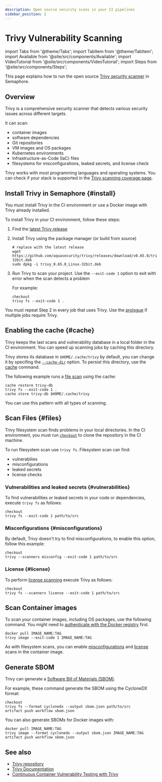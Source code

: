 ```yaml
---
description: Open source security scans in your CI pipelines
sidebar_position: 2
---
```


# Trivy Vulnerability Scanning

import Tabs from '@theme/Tabs';
import TabItem from '@theme/TabItem';
import Available from '@site/src/components/Available';
import VideoTutorial from '@site/src/components/VideoTutorial';
import Steps from '@site/src/components/Steps';

This page explains how to run the open source [Trivy security scanner](https://github.com/aquasecurity/trivy) in Semaphore.

## Overview

Trivy is a comprehensive security scanner that detects various security issues across different targets.

It can scan:

- container images
- software dependencies
- Git repositories
- VM images and OS packages
- Kubernetes environments
- Infrastructure-as-Code (IaC) files
- filesystems for misconfigurations, leaked secrets, and license check

Trivy works with most programming languages and operating systems. You can check if your stack is supported in the [Trivy scanning coverage page](https://trivy.dev/latest/docs/coverage/).

## Install Trivy in Semaphore {#install}

You must install Trivy in the CI environment or use a Docker image with Trivy already installed.

To install Trivy in your CI environment, follow these steps:

<Steps>

1. Find the [latest Trivy release](https://github.com/aquasecurity/trivy/releases)
2. Install Trivy using the package manager (or build from source)

    ```shell
    # replace with the latest release
    wget https://github.com/aquasecurity/trivy/releases/download/v0.65.0/trivy_0.65.0_Linux-32bit.deb
    sudo dpkg -i trivy_0.65.0_Linux-32bit.deb
    ```

3. Run Trivy to scan your project. Use the `--exit-code 1` option to exit with error when the scan detects a problem

    For example:

    ```shell
    checkout
    trivy fs --exit-code 1 .
    ```

</Steps>

You must repeat Step 2 in every job that uses Trivy. Use the [prologue](../pipelines#prologue) if multiple jobs require Trivy.

## Enabling the cache {#cache}

Trivy keeps the last scans and vulnerability database in a local folder in the CI environment. You can speed up scanning jobs by caching this directory.

Trivy stores its database in `$HOME/.cache/trivy` by default, you can change it by specifing the [`--cache-dir`](https://trivy.dev/latest/docs/configuration/cache/) option. To persist this directory, use the [cache](../cache) command.

The following example runs a [file scan](#files) using the cache:

```shell
cache restore trivy-db
trivy fs --exit-code 1 .
cache store trivy-db $HOME/.cache/trivy
```

You can use this pattern with all types of scanning.

## Scan Files {#files}

Trivy filesystem scan finds problems in your local directories. In the CI environment, you must run [`checkout`](../../reference/toolbox#checkout) to clone the repository in the CI machine.

To run filesystem scan use `trivy fs`.
Filesystem scan can find:

- vulnerabilies
- misconfigurations
- leaked secrets
- license checks

### Vulnerabilities and leaked secrets {#vulnerabilities}

To find vulnerabilities or leaked secrets in your code or dependencies, execute `trivy fs` as follows:

```shell
checkout
trivy fs --exit-code 1 path/to/src 
```

### Misconfigurations {#misconfigurations}

By default, Trivy doesn't try to find misconfigurations, to enable this option, follow this example:

```shell
checkout
trivy --scanners misconfig --exit-code 1 path/to/src
```

### License {#license}

To perform [license scanning](https://trivy.dev/latest/docs/scanner/license/) execute Trivy as follows:

```shell
checkout
trivy fs --scanners license --exit-code 1 path/to/src
```

## Scan Container images

To scan your container images, including OS packages, use the following command. You might need to [authenticate with the Docker registry](../containers/docker#auth) first.

```shell
docker pull IMAGE_NAME:TAG
trivy image --exit-code 1 IMAGE_NAME:TAG
```

As with filesystem scans, you can enable [misconfigurations](#misconfigurations) and [license](#license) scans in the container image.

## Generate SBOM

Trivy can generate a [Software Bill of Materials (SBOM)](https://trivy.dev/latest/docs/supply-chain/sbom/).

For example, these command generate the SBOM using the CycloneDX format:

```shell
checkout
trivy fs --format cyclonedx --output sbom.json path/to/src
artifact push workflow sbom.json
```

You can also generate SBOMs for Docker images with:

```shell
docker pull IMAGE_NAME:TAG
trivy image --format cyclonedx --output sbom.json IMAGE_NAME:TAG
artifact push workflow sbom.json
```

## See also

- [Trivy repository](https://github.com/aquasecurity/trivy)
- [Trivy Documentation](https://trivy.dev/latest/docs/)
- [Continuous Container Vulnerability Testing with Trivy](https://semaphore.io/blog/continuous-container-vulnerability-testing-with-trivy#h-vulnerability-testing-for-dependencies)
